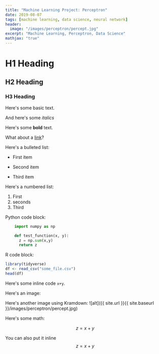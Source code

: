 ```yaml
---
title: "Machine Learning Project: Perceptron"
date: 2019-08-07
tags: [machine learning, data science, neural network]
header:
  image: "/images/perceptron/percept.jpg"
excerpt: "Machine Learning, Perceptron, Data Science"
mathjax: "true"
---
```


# H1 Heading

## H2 Heading

### H3 Heading

Here's some basic text.

And here's some *italics*

Here's some **bold** text.

What about a [link](https://www.google.com)?

Here's a bulleted list:
* First item
+ Second item
- Third item

Here's a numbered list:
1. First
2. seconds
3. Third

Python code block:
```python
    import numpy as np

    def test_function(x, y):
      z = np.sum(x,y)
      return z

```

R code block:
```r
library(tidyverse)
df <- read_csv("some_file.csv")
head(df)
```


Here's some inline code `x+y`.

Here's an image:
<img src="{{ site.url }}{{ site.baseurl }}/images/perceptron/percept.jpg" alt="">

Here's another image using Kramdown:
![alt]({{ site.url }}{{ site.baseurl }}/images/perceptron/percept.jpg)

Here's some math:

$$z=x+y$$

You can also put it inline $$z=x+y$$

